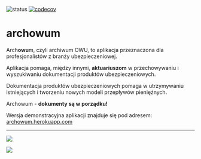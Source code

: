 ![status](https://github.com/zchmielewska/archowum/actions/workflows/ci.yml/badge.svg)
[![codecov](https://codecov.io/gh/zchmielewska/archowum/branch/main/graph/badge.svg)](https://codecov.io/gh/zchmielewska/archowum)

# archowum

Arch**owu**m, czyli archiwum OWU, to aplikacja przeznaczona dla profesjonalistów z branży ubezpieczeniowej.

Aplikacja pomaga, między innymi, **aktuariuszom** w przechowywaniu i wyszukiwaniu dokumentacji produktów ubezpieczeniowych.

Dokumentacja produktów ubezpieczeniowych pomaga w utrzymywaniu istniejących i tworzeniu nowych modeli przepływów pieniężnych.

Archowum - **dokumenty są w porządku!**

Wersja demonstracyjna aplikacji znajduje się pod adresem: [archowum.herokuapp.com](https://archowum.herokuapp.com/)

---

[<img src="https://user-images.githubusercontent.com/4399111/146975307-770f2b1a-5280-4357-9cfb-71a59d7c65a3.png">](https://archowum.herokuapp.com/)


[<img src="https://user-images.githubusercontent.com/4399111/146975324-6505dbe4-d2cc-4b49-9765-58f457460614.png">](https://archowum.herokuapp.com/)
